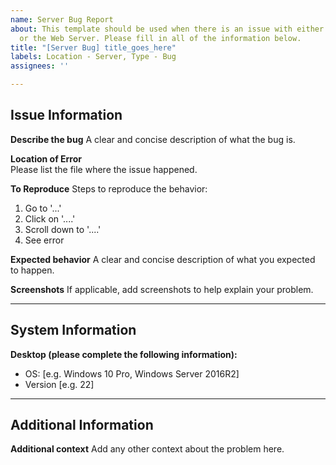 ```yaml
---
name: Server Bug Report
about: This template should be used when there is an issue with either the Database
  or the Web Server. Please fill in all of the information below.
title: "[Server Bug] title_goes_here"
labels: Location - Server, Type - Bug
assignees: ''

---
```


## Issue Information

**Describe the bug**
A clear and concise description of what the bug is.  

**Location of Error**  
Please list the file where the issue happened.  

**To Reproduce**
Steps to reproduce the behavior:
1. Go to '...'
2. Click on '....'
3. Scroll down to '....'
4. See error

**Expected behavior**
A clear and concise description of what you expected to happen.

**Screenshots**
If applicable, add screenshots to help explain your problem.

***

## System Information
**Desktop (please complete the following information):**
 - OS: [e.g. Windows 10 Pro, Windows Server 2016R2]
 - Version [e.g. 22]

***

## Additional Information

**Additional context**
Add any other context about the problem here.
